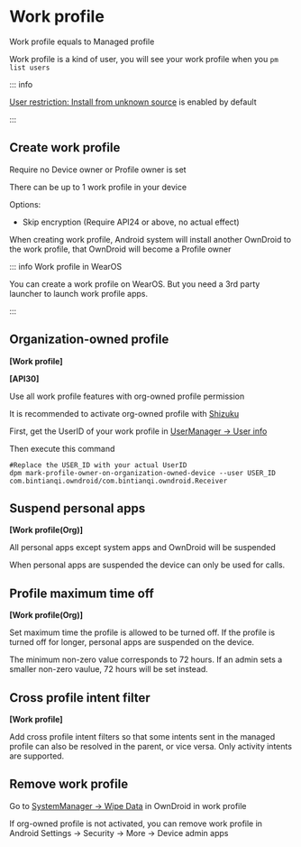 # Work profile

Work profile equals to Managed profile

Work profile is a kind of user, you will see your work profile when you `pm list users`

::: info

[User restriction: Install from unknown source](UserRestriction#Application) is enabled by default

:::

<h2 id="CreateWorkProfile">Create work profile</h2>

Require no Device owner or Profile owner is set

There can be up to 1 work profile in your device

Options:

- Skip encryption (Require API24 or above, no actual effect)

When creating work profile, Android system will install another OwnDroid to the work profile, that OwnDroid will become a Profile owner

::: info Work profile in WearOS

You can create a work profile on WearOS. But you need a 3rd party launcher to launch work profile apps.

:::

<h2 id="OrgOwnedProfile">Organization-owned profile</h2>

**[Work profile]**

**[API30]**

Use all work profile features with org-owned profile permission

It is recommended to activate org-owned profile with [Shizuku](Permission#Shizuku)

First, get the UserID of your work profile in [UserManager -> User info](UserManager#UserInfo)

Then execute this command

```shell
#Replace the USER_ID with your actual UserID
dpm mark-profile-owner-on-organization-owned-device --user USER_ID com.bintianqi.owndroid/com.bintianqi.owndroid.Receiver
```

## Suspend personal apps

**[Work profile(Org)]**

All personal apps except system apps and OwnDroid will be suspended

When personal apps are suspended the device can only be used for calls.

## Profile maximum time off

**[Work profile(Org)]**

Set maximum time the profile is allowed to be turned off. If the profile is turned off for longer, personal apps are suspended on the device.

The minimum non-zero value corresponds to 72 hours. If an admin sets a smaller non-zero vaulue, 72 hours will be set instead.

## Cross profile intent filter

**[Work profile]**

Add cross profile intent filters so that some intents sent in the managed profile can also be resolved in the parent, or vice versa. Only activity intents are supported.

<h2 id="RemoveWorkProfile">Remove work profile</h2>

Go to [SystemManager -> Wipe Data](SystemManager#WipeData) in OwnDroid in work profile

If org-owned profile is not activated, you can remove work profile in Android Settings -> Security -> More -> Device admin apps

